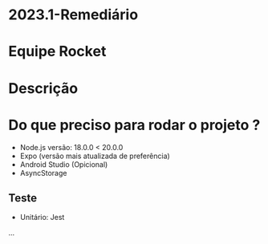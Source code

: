 # 2023.1-Remediário
# Equipe Rocket

# Descrição

# Do que preciso para rodar o projeto ?

- Node.js versão: 18.0.0 < 20.0.0
- Expo (versão mais atualizada de preferência)
- Android Studio (Opicional)
- AsyncStorage

## Teste

- Unitário: Jest

...


